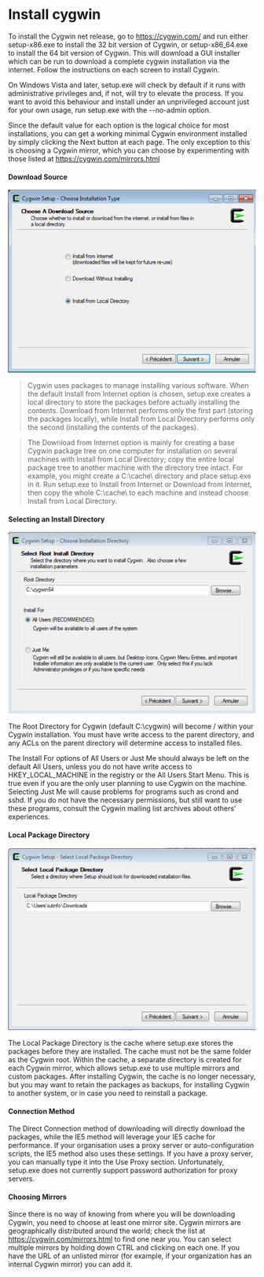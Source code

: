 # Install cygwin


To install the Cygwin net release, go to https://cygwin.com/ and run either setup-x86.exe to install the 32 bit version of Cygwin, or setup-x86_64.exe to install the 64 bit version of Cygwin. This will download a GUI installer which can be run to download a complete cygwin installation via the internet. Follow the instructions on each screen to install Cygwin.

On Windows Vista and later, setup.exe will check by default if it runs with administrative privileges and, if not, will try to elevate the process. If you want to avoid this behaviour and install under an unprivileged account just for your own usage, run setup.exe with the --no-admin option. 

Since the default value for each option is the logical choice for most installations, you can get a working minimal Cygwin environment installed by simply clicking the Next button at each page. The only exception to this is choosing a Cygwin mirror, which you can choose by experimenting with those listed at https://cygwin.com/mirrors.html

#### Download Source

![](img/170309050502944802.png )

 > Cygwin uses packages to manage installing various software. When the default Install from Internet option is chosen, setup.exe creates a local directory to store the packages before actually installing the contents. Download from Internet performs only the first part (storing the packages locally), while Install from Local Directory performs only the second (installing the contents of the packages).

> The Download from Internet option is mainly for creating a base Cygwin package tree on one computer for installation on several machines with Install from Local Directory; copy the entire local package tree to another machine with the directory tree intact. For example, you might create a C:\cache\ directory and place setup.exe in it. Run setup.exe to Install from Internet or Download from Internet, then copy the whole C:\cache\ to each machine and instead choose Install from Local Directory.


#### Selecting an Install Directory


![](img/170309051246581070.png)

The Root Directory for Cygwin (default C:\cygwin) will become / within your Cygwin installation. You must have write access to the parent directory, and any ACLs on the parent directory will determine access to installed files.

The Install For options of All Users or Just Me should always be left on the default All Users, unless you do not have write access to HKEY_LOCAL_MACHINE in the registry or the All Users Start Menu. This is true even if you are the only user planning to use Cygwin on the machine. Selecting Just Me will cause problems for programs such as crond and sshd. If you do not have the necessary permissions, but still want to use these programs, consult the Cygwin mailing list archives about others' experiences. 


#### Local Package Directory

![](img/170309051831229773.png)

The Local Package Directory is the cache where setup.exe stores the packages before they are installed. The cache must not be the same folder as the Cygwin root. Within the cache, a separate directory is created for each Cygwin mirror, which allows setup.exe to use multiple mirrors and custom packages. After installing Cygwin, the cache is no longer necessary, but you may want to retain the packages as backups, for installing Cygwin to another system, or in case you need to reinstall a package. 


#### Connection Method


The Direct Connection method of downloading will directly download the packages, while the IE5 method will leverage your IE5 cache for performance. If your organisation uses a proxy server or auto-configuration scripts, the IE5 method also uses these settings. If you have a proxy server, you can manually type it into the Use Proxy section. Unfortunately, setup.exe does not currently support password authorization for proxy servers. 

#### Choosing Mirrors

Since there is no way of knowing from where you will be downloading Cygwin, you need to choose at least one mirror site. Cygwin mirrors are geographically distributed around the world; check the list at https://cygwin.com/mirrors.html to find one near you. You can select multiple mirrors by holding down CTRL and clicking on each one. If you have the URL of an unlisted mirror (for example, if your organization has an internal Cygwin mirror) you can add it. 







